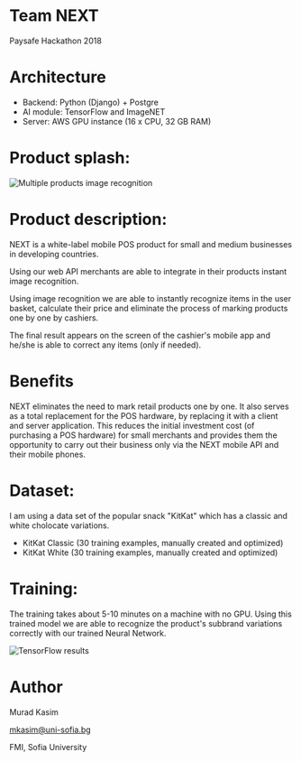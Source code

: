 # Team NEXT
Paysafe Hackathon 2018

# Architecture
- Backend:    Python (Django) + Postgre
- AI module:  TensorFlow and ImageNET
- Server:     AWS GPU instance (16 x CPU, 32 GB RAM)

# Product splash:
![Multiple products image recognition](https://raw.githubusercontent.com/PaysafeHackathon2018/next/master/presentation/product_splash.png)

# Product description:
NEXT is a white-label mobile POS product for small and medium businesses in developing countries.

Using our web API merchants are able to integrate in their products instant image recognition.

Using image recognition we are able to instantly recognize items in the user basket, calculate their price
and eliminate the process of marking products one by one by cashiers.

The final result appears on the screen of the cashier's mobile app and he/she is able to correct any items (only if needed).

# Benefits
NEXT eliminates the need to mark retail products one by one.
It also serves as a total replacement for the POS hardware, by replacing it with a client and server application.
This reduces the initial investment cost (of purchasing a POS hardware) for small merchants and provides them the
opportunity to carry out their business only via the NEXT mobile API and their mobile phones.

# Dataset:
I am using a data set of the popular snack "KitKat" which has a classic and white cholocate variations.
- KitKat Classic (30 training examples, manually created and optimized)
- KitKat White   (30 training examples, manually created and optimized)

# Training:
The training takes about 5-10 minutes on a machine with no GPU.
Using this trained model we are able to recognize the product's subbrand variations correctly with our trained Neural Network.

![TensorFlow results](
https://github.com/PaysafeHackathon2018/next/raw/master/presentation/product_detect.png)


# Author
Murad Kasim

mkasim@uni-sofia.bg

FMI, Sofia University
